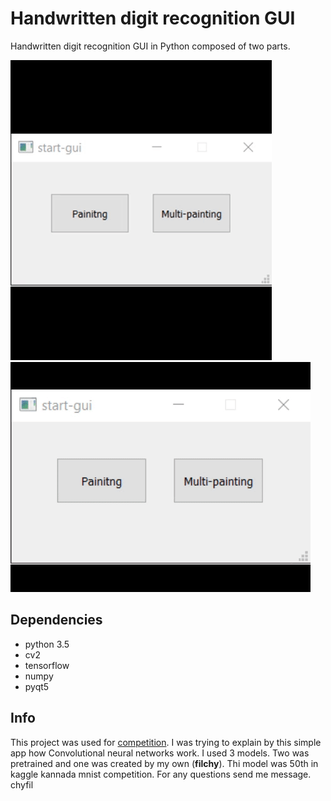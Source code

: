 # Handwritten digit recognition GUI
Handwritten digit recognition GUI in Python composed of two parts.


![Part 1](painting.gif) ![Part 1](multi_painting.gif)

## Dependencies
* python 3.5
* cv2
* tensorflow
* numpy
* pyqt5

## Info
This project was used for [competition](http://www.soc.cz/). I was trying to explain by this simple app how Convolutional neural networks work. I used 3 models. Two was pretrained and one was created by my own (**filchy**). Thi model was 50th in kaggle kannada mnist competition. For any questions send me message.
chyfil
